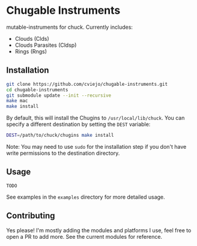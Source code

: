 # Chugable Instruments

mutable-instruments for chuck. Currently includes:

-  Clouds (Clds)
-  Clouds Parasites (Cldsp)
-  Rings (Rngs)

## Installation

```bash
git clone https://github.com/cviejo/chugable-instruments.git
cd chugable-instruments
git submodule update --init --recursive
make mac
make install
```

By default, this will install the Chugins to `/usr/local/lib/chuck`. You can specify a different destination by setting the `DEST` variable:

```bash
DEST=/path/to/chuck/chugins make install
```

Note: You may need to use `sudo` for the installation step if you don't have write permissions to the destination directory.

## Usage

```chuck
TODO
```

See examples in the `examples` directory for more detailed usage.

## Contributing

Yes please! I'm mostly adding the modules and platforms I use, feel free to open a PR to add more. See the current modules for reference.
